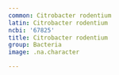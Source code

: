 ```yaml
---
common: Citrobacter rodentium
latin: Citrobacter rodentium
ncbi: '67825'
title: Citrobacter rodentium
group: Bacteria
image: .na.character

---
```

